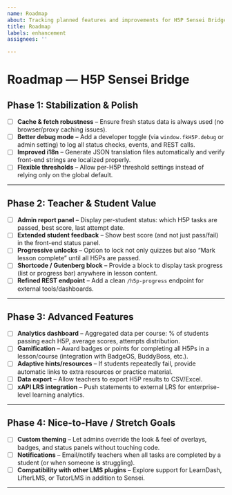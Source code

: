 ```yaml
---
name: Roadmap
about: Tracking planned features and improvements for H5P Sensei Bridge
title: Roadmap
labels: enhancement
assignees: ''

---
```


# Roadmap — H5P Sensei Bridge

## Phase 1: Stabilization & Polish
- [ ] **Cache & fetch robustness** – Ensure fresh status data is always used (no browser/proxy caching issues).
- [ ] **Better debug mode** – Add a developer toggle (via `window.fkH5P.debug` or admin setting) to log all status checks, events, and REST calls.
- [ ] **Improved i18n** – Generate JSON translation files automatically and verify front-end strings are localized properly.
- [ ] **Flexible thresholds** – Allow per-H5P threshold settings instead of relying only on the global default.

---

## Phase 2: Teacher & Student Value
- [ ] **Admin report panel** – Display per-student status: which H5P tasks are passed, best score, last attempt date.
- [ ] **Extended student feedback** – Show best score (and not just pass/fail) in the front-end status panel.
- [ ] **Progressive unlocks** – Option to lock not only quizzes but also “Mark lesson complete” until all H5Ps are passed.
- [ ] **Shortcode / Gutenberg block** – Provide a block to display task progress (list or progress bar) anywhere in lesson content.
- [ ] **Refined REST endpoint** – Add a clean `/h5p-progress` endpoint for external tools/dashboards.

---

## Phase 3: Advanced Features
- [ ] **Analytics dashboard** – Aggregated data per course: % of students passing each H5P, average scores, attempts distribution.
- [ ] **Gamification** – Award badges or points for completing all H5Ps in a lesson/course (integration with BadgeOS, BuddyBoss, etc.).
- [ ] **Adaptive hints/resources** – If students repeatedly fail, provide automatic links to extra resources or practice material.
- [ ] **Data export** – Allow teachers to export H5P results to CSV/Excel.
- [ ] **xAPI LRS integration** – Push statements to external LRS for enterprise-level learning analytics.

---

## Phase 4: Nice-to-Have / Stretch Goals
- [ ] **Custom theming** – Let admins override the look & feel of overlays, badges, and status panels without touching code.
- [ ] **Notifications** – Email/notify teachers when all tasks are completed by a student (or when someone is struggling).
- [ ] **Compatibility with other LMS plugins** – Explore support for LearnDash, LifterLMS, or TutorLMS in addition to Sensei.

---
